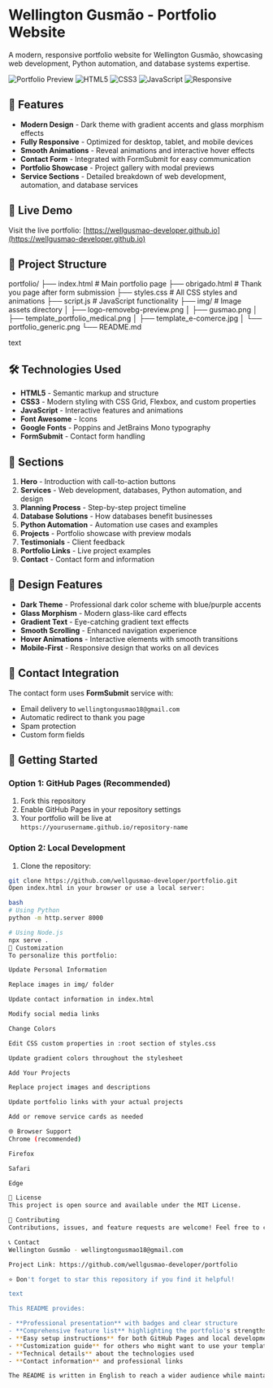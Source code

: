 # Wellington Gusmão - Portfolio Website

A modern, responsive portfolio website for Wellington Gusmão, showcasing web development, Python automation, and database systems expertise.

![Portfolio Preview](https://avatars.githubusercontent.com/u/47697200?v=4)
![HTML5](https://img.shields.io/badge/HTML5-E34F26?style=flat&logo=html5&logoColor=white)
![CSS3](https://img.shields.io/badge/CSS3-1572B6?style=flat&logo=css3&logoColor=white)
![JavaScript](https://img.shields.io/badge/JavaScript-F7DF1E?style=flat&logo=javascript&logoColor=black)
![Responsive](https://img.shields.io/badge/Responsive-Yes-green)

## 🌟 Features

- **Modern Design** - Dark theme with gradient accents and glass morphism effects
- **Fully Responsive** - Optimized for desktop, tablet, and mobile devices
- **Smooth Animations** - Reveal animations and interactive hover effects
- **Contact Form** - Integrated with FormSubmit for easy communication
- **Portfolio Showcase** - Project gallery with modal previews
- **Service Sections** - Detailed breakdown of web development, automation, and database services

## 🚀 Live Demo

Visit the live portfolio: [https://wellgusmao-developer.github.io](https://wellgusmao-developer.github.io)

## 📁 Project Structure
portfolio/
├── index.html # Main portfolio page
├── obrigado.html # Thank you page after form submission
├── styles.css # All CSS styles and animations
├── script.js # JavaScript functionality
├── img/ # Image assets directory
│ ├── logo-removebg-preview.png
│ ├── gusmao.png
│ ├── template_portfolio_medical.png
│ ├── template_e-comerce.jpg
│ └── portfolio_generic.png
└── README.md

text

## 🛠️ Technologies Used

- **HTML5** - Semantic markup and structure
- **CSS3** - Modern styling with CSS Grid, Flexbox, and custom properties
- **JavaScript** - Interactive features and animations
- **Font Awesome** - Icons
- **Google Fonts** - Poppins and JetBrains Mono typography
- **FormSubmit** - Contact form handling

## 📱 Sections

1. **Hero** - Introduction with call-to-action buttons
2. **Services** - Web development, databases, Python automation, and design
3. **Planning Process** - Step-by-step project timeline
4. **Database Solutions** - How databases benefit businesses
5. **Python Automation** - Automation use cases and examples
6. **Projects** - Portfolio showcase with preview modals
7. **Testimonials** - Client feedback
8. **Portfolio Links** - Live project examples
9. **Contact** - Contact form and information

## 🎨 Design Features

- **Dark Theme** - Professional dark color scheme with blue/purple accents
- **Glass Morphism** - Modern glass-like card effects
- **Gradient Text** - Eye-catching gradient text effects
- **Smooth Scrolling** - Enhanced navigation experience
- **Hover Animations** - Interactive elements with smooth transitions
- **Mobile-First** - Responsive design that works on all devices

## 📧 Contact Integration

The contact form uses **FormSubmit** service with:
- Email delivery to `wellingtongusmao18@gmail.com`
- Automatic redirect to thank you page
- Spam protection
- Custom form fields

## 🚀 Getting Started

### Option 1: GitHub Pages (Recommended)
1. Fork this repository
2. Enable GitHub Pages in your repository settings
3. Your portfolio will be live at `https://yourusername.github.io/repository-name`

### Option 2: Local Development
1. Clone the repository:
```bash
git clone https://github.com/wellgusmao-developer/portfolio.git
Open index.html in your browser or use a local server:

bash
# Using Python
python -m http.server 8000

# Using Node.js
npx serve .
📝 Customization
To personalize this portfolio:

Update Personal Information

Replace images in img/ folder

Update contact information in index.html

Modify social media links

Change Colors

Edit CSS custom properties in :root section of styles.css

Update gradient colors throughout the stylesheet

Add Your Projects

Replace project images and descriptions

Update portfolio links with your actual projects

Add or remove service cards as needed

🌐 Browser Support
Chrome (recommended)

Firefox

Safari

Edge

📄 License
This project is open source and available under the MIT License.

🤝 Contributing
Contributions, issues, and feature requests are welcome! Feel free to check issues page.

📞 Contact
Wellington Gusmão - wellingtongusmao18@gmail.com

Project Link: https://github.com/wellgusmao-developer/portfolio

⭐ Don't forget to star this repository if you find it helpful!

text

This README provides:

- **Professional presentation** with badges and clear structure
- **Comprehensive feature list** highlighting the portfolio's strengths
- **Easy setup instructions** for both GitHub Pages and local development
- **Customization guide** for others who might want to use your template
- **Technical details** about the technologies used
- **Contact information** and professional links

The README is written in English to reach a wider audience while maintaining a professional tone that reflects the quality of your portfolio website.
